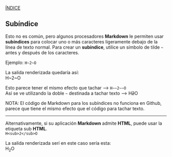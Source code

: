 [ÍNDICE](https://github.com/Zet0699/Guia_markdown/blob/Zet_main/README.md)



## **Subíndice**

Esto no es común, pero algunos procesadores **Markdown** le permiten usar **subíndices** para colocar uno o más caracteres ligeramente debajo de la línea de texto normal. 
Para crear un **subíndice**, utilice un símbolo de tilde `~` antes y después de los caracteres.

Ejemplo:
`H~2~O`

La salida renderizada quedaría así:     
H~2~O

Esto parece tener el mismo efecto que tachar --> `H~~2~~O`    
Así se ve utilizando la doble `~` destinada a tachar texto --> H~~2~~O

NOTA: El código de Markdown para los subíndices no funciona en Github, parece que tiene el mismo efecto que el código para tachar texto.

---

Alternativamente, si su aplicación **Markdown** admite **HTML**, puede usar la etiqueta sub **HTML**.    
`H<sub>2</sub>O`

La salida renderizada serí en este caso sería esta:      
H<sub>2</sub>O
